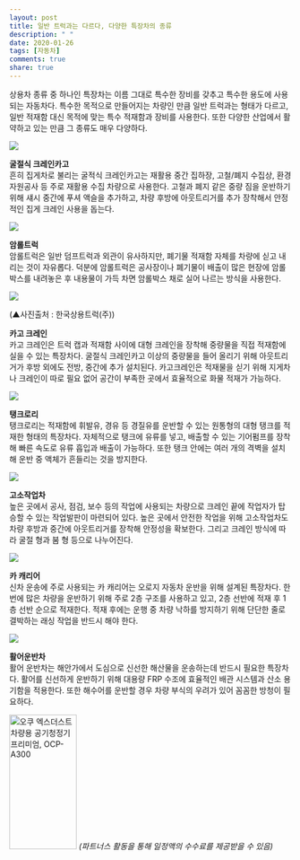 ```yaml
---
layout: post
title: 일반 트럭과는 다르다, 다양한 특장차의 종류
description: " "
date: 2020-01-26
tags: [자동차]
comments: true
share: true
---
```




상용차 종류 중 하나인 특장차는 이름 그대로 특수한 장비를 갖추고 특수한 용도에 사용되는 자동차다. 특수한 목적으로 만들어지는 차량인 만큼 일반 트럭과는 형태가 다르고, 일반 적재함 대신 목적에 맞는 특수 적재함과 장비를 사용한다. 또한 다양한 산업에서 활약하고 있는 만큼 그 종류도 매우 다양하다.

![](https://post-phinf.pstatic.net/MjAxOTExMDlfMjI1/MDAxNTczMjkyMjU0MDYy.ApD4B_6xinn-4rszAG1PbpR07Be2Ngc6ueCdHW10zUQg.slRpwFNU1h2uUAm0Jyqz91leUsEyhLTbVC5wPhCxrFkg.JPEG/special_etc_crane_demander_copy.jpg?type=w1200)

**굴절식 크레인카고**  
흔히 집게차로 불리는 굴적식 크레인카고는 재활용 중간 집하장,  고철/폐지 수집상, 환경자원공사 등 주로 재활용 수집 차량으로 사용한다. 고철과 폐지 같은 중량 짐을 운반하기 위해 섀시 중간에 푸셔 액슬을 추가하고, 차량 후방에 아웃트리거를 추가 장착해서 안정적인 집게 크레인 사용을 돕는다.

![](https://post-phinf.pstatic.net/MjAxOTExMTBfMjA3/MDAxNTczMzc1MTcyNzA3.eNq-sXkuoeWTLxVJYPfu2wwQCNpnPYVSE2wNTNms62gg.x_4_2RG_IJ9vKte-luUMKuNKiolymcIefuyBv9eLrm4g.JPEG/special_clean_armroll_1_copy.jpg?type=w1200)

**암롤트럭**  
암롤트럭은 일반 덤프트럭과 외관이 유사하지만, 폐기물 적재함 자체를 차량에 싣고 내리는 것이 자유롭다. 덕분에 암롤트럭은 공사장이나 폐기물이 배출이 많은 현장에 암롤박스를 내려놓은 후 내용물이 가득 차면 암롤박스 채로 실어 나르는 방식을 사용한다.

![](https://post-phinf.pstatic.net/MjAxOTExMTBfMTY2/MDAxNTczMzc2MDA1OTAy.u-TWdSDrafXEXloLTk1jkzT-vmL7uuCL-5V6MPduHjEg.fKbrNlQT30OZInenOtzBuJaZizFtCz5n1fDRK5FbIVEg.JPEG/%EC%B9%B4%EA%B3%A0.JPG?type=w1200)

(▲사진출처 : 한국상용트럭(주))

**카고 크레인**  
카고 크레인은 트럭 캡과 적재함 사이에 대형 크레인을 장착해 중량물을 직접 적재함에 실을 수 있는 특장차다. 굴절식 크레인카고 이상의 중량물을 들어 올리기 위해 아웃트리거가 후방 외에도 전방, 중간에 추가 설치된다. 카고크레인은 적재물을 싣기 위해 지게차나 크레인이 따로 필요 없어 공간이 부족한 곳에서 효율적으로 화물 적재가 가능하다.

![](https://post-phinf.pstatic.net/MjAxOTExMTBfMTk2/MDAxNTczMzc1MTk5MTE0.ebel3hcuUSOMkc6gY60NO3c5TYVwKUFlBYyXyNu7SdMg.UAo9eEzB1Xf3Rz1Vhp7qzlULnvY2addGFPW5TJ69-Bsg.JPEG/special_tank_tank_1_copy.jpg?type=w1200)

**탱크로리**  
탱크로리는 적재함에 휘발유, 경유 등 경질유를 운반할 수 있는 원통형의 대형 탱크를 적재한 형태의 특장차다. 자체적으로 탱크에 유류를 넣고, 배출할 수 있는 기어펌프를 장착해 빠른 속도로 유류 흡입과 배출이 가능하다. 또한 탱크 안에는 여러 개의 격벽을 설치해 운반 중 액체가 흔들리는 것을 방지한다.

![](https://post-phinf.pstatic.net/MjAxOTExMTBfMTYw/MDAxNTczMzc1MjE0NzAz.rF1M_T5t7x45ydci69rALCG_v31n_NcMpS04zjdPbcIg.65R40dEKSCjr-I8dZKh_ss3GeXaiADDaenmAYEphFr8g.JPEG/pavise-gallery-ex-06_copy.jpg?type=w1200)

**고소작업차**  
높은 곳에서 공사, 점검, 보수 등의 작업에 사용되는 차량으로 크레인 끝에 작업자가 탑승할 수 있는 작업발판이 마련되어 있다. 높은 곳에서 안전한 작업을 위해 고소작업차도 차량 후방과 중간에 아웃트리거를 장착해 안정성을 확보한다. 그리고 크레인 방식에 따라 굴절 형과 붐 형 등으로 나누어진다.

![](https://post-phinf.pstatic.net/MjAxOTExMTBfMTIz/MDAxNTczMzc1OTQ4NDIz.sVqyj45Gz_DOLuw413TKul-0YbqakpO6FXks2UKZQC8g.tesmPyHTV0Xxz8C8tRxRxUPcX8KzxIxx2BWaKCejYCAg.JPEG/K46A1182.jpg?type=w1200)

**카 캐리어**  
신차 운송에 주로 사용되는 카 캐리어는 오로지 자동차 운반을 위해 설계된 특장차다. 한 번에 많은 차량을 운반하기 위해 주로 2층 구조를 사용하고 있고, 2층 선반에 적재 후 1층 선반 순으로 적재한다. 적재 후에는 운행 중 차량 낙하를 방지하기 위해 단단한 줄로 결박하는 래싱 작업을 반드시 해야 한다.

![](https://post-phinf.pstatic.net/MjAxOTExMTBfMjU5/MDAxNTczMzc1MjMyMDY3.TbqhcxI5UejW3xVKMlWROHIm9qHOpfCbgPrNbNI1BXkg.BY50kcQ1mAAHbd6TqnGtmg9ivUqIeidROdNx5Ys8lX4g.JPEG/special_etc_fish_1_copy.jpg?type=w1200)

**활어운반차**  
활어 운반차는 해안가에서 도심으로 신선한 해산물을 운송하는데 반드시 필요한 특장차다. 활어를 신선하게 운반하기 위해 대용량 FRP 수조에 효율적인 배관 시스템과 산소 용기함을 적용한다. 또한 해수어를 운반할 경우 차량 부식의 우려가 있어 꼼꼼한 방청이 필요하다.

<a href="https://coupa.ng/bQrnah" target="_blank" referrerpolicy="unsafe-url"><img src="https://static.coupangcdn.com/image/affiliate/banner/1fa40a748e19556ffc48415b95e36130@2x.jpg" alt="오쿠 엑스더스트 차량용 공기청정기 프리미엄, OCP-A300" width="120" height="240"></a>
_(파트너스 활동을 통해 일정액의 수수료를 제공받을 수 있음)_
